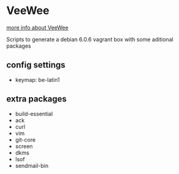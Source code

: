 # VeeWee

[more info about VeeWee](https://github.com/jedi4ever/veewee)

Scripts to generate a debian 6.0.6 vagrant box with some aditional packages

## config settings
* keymap: be-latin1

## extra packages
* build-essential
* ack
* curl
* vim
* git-core
* screen
* dkms
* lsof
* sendmail-bin
